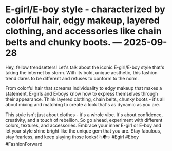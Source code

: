 # E-girl/E-boy style - characterized by colorful hair, edgy makeup, layered clothing, and accessories like chain belts and chunky boots. — 2025-09-28

Hey, fellow trendsetters! Let's talk about the iconic E-girl/E-boy style that's taking the internet by storm. With its bold, unique aesthetic, this fashion trend dares to be different and refuses to conform to the norm.

From colorful hair that screams individuality to edgy makeup that makes a statement, E-girls and E-boys know how to express themselves through their appearance. Think layered clothing, chain belts, chunky boots - it's all about mixing and matching to create a look that's as dynamic as you are.

This style isn't just about clothes - it's a whole vibe. It's about confidence, creativity, and a touch of rebellion. So go ahead, experiment with different colors, textures, and accessories. Embrace your inner E-girl or E-boy and let your style shine bright like the unique gem that you are. Stay fabulous, stay fearless, and keep slaying those looks! 💥👽✨ #Egirl #Eboy #FashionForward
